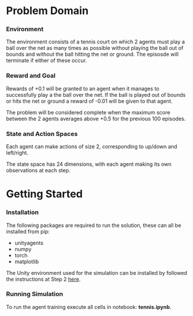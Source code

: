 # Problem Domain

### Environment

The environment consists of a tennis court on which 2 agents must play a ball over the net as many times as possible without playing the ball out of bounds and without the ball hitting the net or ground. The episosde will terminate if either of these occur.


### Reward and Goal

Rewards of +0.1 will be granted to an agent when it manages to successfully play a the ball over the net. If the ball is played out of bounds or hits the net or ground a reward of -0.01 will be given to that agent.

The problem will be considered complete when the maximum score between the 2 agents averages above +0.5 for the previous 100 episodes.


### State and Action Spaces

Each agent can make actions of size 2, corresponding to up/down and left/right.

The state space has 24 dimensions, with each agent making its own observations at each step. 


# Getting Started

### Installation

The following packages are required to run the solution, these can all be installed from pip:
- unityagents
- numpy
- torch
- matplotlib

The Unity environment used for the simulation can be installed by followed the instructions at Step 2 [here](https://classroom.udacity.com/nanodegrees/nd893/parts/ec710e48-f1c5-4f1c-82de-39955d168eaa/modules/89b85bd0-0add-4548-bce9-3747eb099e60/lessons/3cf5c0c4-e837-4fe6-8071-489dcdb3ab3e/concepts/e85db55c-5f55-4f54-9b2b-d523569d9276).

### Running Simulation

To run the agent training execute  all cells in notebook: **tennis.ipynb**.